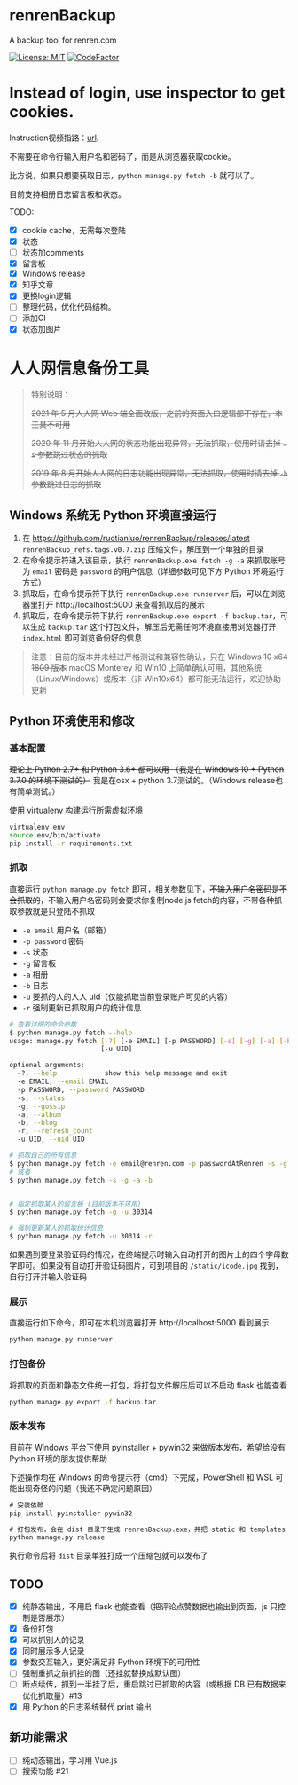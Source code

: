 # renrenBackup

A backup tool for renren.com

[![License: MIT](https://img.shields.io/badge/License-MIT-yellow.svg)](https://opensource.org/licenses/MIT)
[![CodeFactor](https://www.codefactor.io/repository/github/whusnoopy/renrenbackup/badge/master)](https://www.codefactor.io/repository/github/whusnoopy/renrenbackup/overview/master)

# Instead of login, use inspector to get cookies.

Instruction视频指路：[url](https://www.bilibili.com/video/BV1vT4y1m7Pd/).

不需要在命令行输入用户名和密码了，而是从浏览器获取cookie。

比方说，如果只想要获取日志，`python manage.py fetch -b` 就可以了。

目前支持相册日志留言板和状态。


TODO:
- [x] cookie cache，无需每次登陆
- [x] 状态
- [ ] 状态加comments
- [x] 留言板
- [x] Windows release
- [x] 知乎文章
- [x] 更换login逻辑
- [ ] 整理代码，优化代码结构。
- [ ] 添加CI
- [x] 状态加图片

# 人人网信息备份工具

> 特别说明：
> 
> <del>2021 年 5 月人人网 Web 端全面改版，之前的页面入口逻辑都不存在，本工具不可用</del>
>
> <del>2020 年 11 月开始人人网的状态功能出现异常，无法抓取，使用时请去掉 `-s` 参数跳过状态的抓取</del>
>
> <del>2019 年 8 月开始人人网的日志功能出现异常，无法抓取，使用时请去掉 `-b` 参数跳过日志的抓取</del>


## Windows 系统无 Python 环境直接运行

1. 在 https://github.com/ruotianluo/renrenBackup/releases/latest `renrenBackup_refs.tags.v0.7.zip` 压缩文件，解压到一个单独的目录
2. 在命令提示符进入该目录，执行 `renrenBackup.exe fetch -g -a` 来抓取账号为 `email` 密码是 `password` 的用户信息（详细参数可见下方 Python 环境运行方式）
3. 抓取后，在命令提示符下执行 `renrenBackup.exe runserver` 后，可以在浏览器里打开 http://localhost:5000 来查看抓取后的展示
4. 抓取后，在命令提示符下执行 `renrenBackup.exe export -f backup.tar`，可以生成 `backup.tar` 这个打包文件，解压后无需任何环境直接用浏览器打开 `index.html` 即可浏览备份好的信息

> 注意：目前的版本并未经过严格测试和兼容性确认，只在 <del>Windows 10 x64 1809 版本</del> macOS Monterey 和 Win10 上简单确认可用，其他系统（Linux/Windows）或版本（非 Win10x64）都可能无法运行，欢迎协助更新


## Python 环境使用和修改

### 基本配置

<del>理论上 Python 2.7+ 和 Python 3.6+ 都可以用
（我是在 Windows 10 + Python 3.7.0 的环境下测试的）</del>
我是在osx + python 3.7测试的。（Windows release也有简单测试。）

使用 virtualenv 构建运行所需虚拟环境

```bash
virtualenv env
source env/bin/activate
pip install -r requirements.txt
```

### 抓取

直接运行 `python manage.py fetch` 即可，相关参数见下，<del>不输入用户名密码是不会抓取的</del>，不输入用户名密码则会要求你复制node.js fetch的内容，不带各种抓取参数就是只登陆不抓取

* `-e email` 用户名（邮箱）
* `-p password` 密码
* `-s` 状态
* `-g` 留言板
* `-a` 相册
* `-b` 日志
* `-u` 要抓的人的人人 uid（仅能抓取当前登录账户可见的内容）
* `-r` 强制更新已抓取用户的统计信息

```bash
# 查看详细的命令参数
$ python manage.py fetch --help
usage: manage.py fetch [-?] [-e EMAIL] [-p PASSWORD] [-s] [-g] [-a] [-b] [-r]
                       [-u UID]

optional arguments:
  -?, --help            show this help message and exit
  -e EMAIL, --email EMAIL
  -p PASSWORD, --password PASSWORD
  -s, --status
  -g, --gossip
  -a, --album
  -b, --blog
  -r, --refresh_count
  -u UID, --uid UID

# 抓取自己的所有信息
$ python manage.py fetch -e email@renren.com -p passwordAtRenren -s -g -a -b
# 或者
$ python manage.py fetch -s -g -a -b


# 指定抓取某人的留言板 (目前版本不可用)
$ python manage.py fetch -g -u 30314

# 强制更新某人的抓取统计信息
$ python manage.py fetch -u 30314 -r
```

如果遇到要登录验证码的情况，在终端提示时输入自动打开的图片上的四个字母数字即可。如果没有自动打开验证码图片，可到项目的 `/static/icode.jpg` 找到，自行打开并输入验证码

### 展示

直接运行如下命令，即可在本机浏览器打开 http://localhost:5000 看到展示

```bash
python manage.py runserver
```

### 打包备份

将抓取的页面和静态文件统一打包，将打包文件解压后可以不启动 flask 也能查看

```bash
python manage.py export -f backup.tar
```

### 版本发布

目前在 Windows 平台下使用 pyinstaller + pywin32 来做版本发布，希望给没有 Python 环境的朋友提供帮助

下述操作均在 Windows 的命令提示符（cmd）下完成，PowerShell 和 WSL 可能出现奇怪的问题（我还不确定问题原因）

```cmd
# 安装依赖
pip install pyinstaller pywin32

# 打包发布，会在 dist 目录下生成 renrenBackup.exe，并把 static 和 templates 初始目录也放到 dist 下
python manage.py release
```

执行命令后将 `dist` 目录单独打成一个压缩包就可以发布了


## TODO

- [x] 纯静态输出，不用启 flask 也能查看（把评论点赞数据也输出到页面，js 只控制是否展示）
- [x] 备份打包
- [x] 可以抓别人的记录
- [x] 同时展示多人记录
- [x] 参数交互输入，更好满足非 Python 环境下的可用性
- [ ] 强制重抓之前抓挂的图（还挂就替换成默认图）
- [ ] 断点续传，抓到一半挂了后，重启跳过已抓取的内容（或根据 DB 已有数据来优化抓取量）#13
- [x] 用 Python 的日志系统替代 print 输出

## 新功能需求

- [ ] 纯动态输出，学习用 Vue.js
- [ ] 搜索功能 #21
